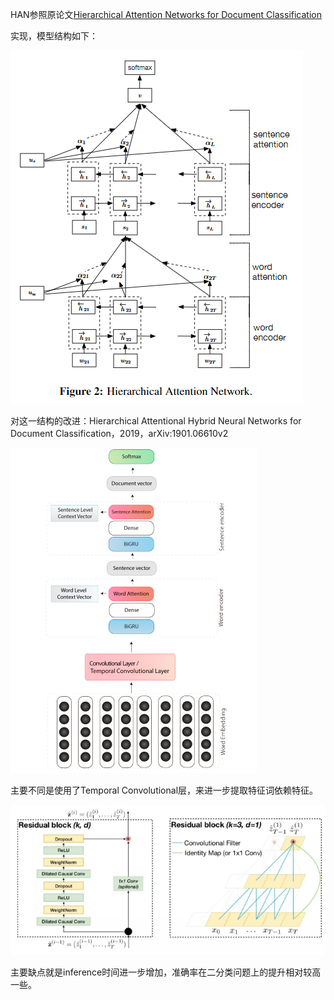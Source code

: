 HAN参照原论文[Hierarchical Attention Networks for Document Classification](https://www.aclweb.org/anthology/N16-1174)

实现，模型结构如下：

![1566401953564](assets\1566401953564.png)

对这一结构的改进：Hierarchical Attentional Hybrid Neural Networks for Document Classification，2019，arXiv:1901.06610v2

![1566402216531](assets\1566402216531.png)

主要不同是使用了Temporal Convolutional层，来进一步提取特征词依赖特征。

![1566402299659](assets\1566402299659.png)

主要缺点就是inference时间进一步增加，准确率在二分类问题上的提升相对较高一些。
